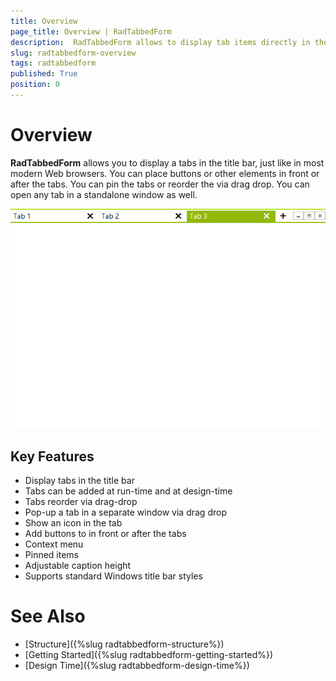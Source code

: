 ```yaml
---
title: Overview
page_title: Overview | RadTabbedForm
description:  RadTabbedForm allows to display tab items directly in the title bar  
slug: radtabbedform-overview
tags: radtabbedform
published: True
position: 0
---
```


# Overview

__RadTabbedForm__ allows you to display a tabs in the title bar, just like in most modern Web browsers. You can place buttons or other elements in front or after the tabs. You can pin the tabs or reorder the via drag drop. You can open any tab in a standalone window as well.   

![radtabbedform-overview001](images/radtabbedform-overview001.png)

## Key Features

* Display tabs in the title bar
* Tabs can be added at run-time and at design-time
* Tabs reorder via drag-drop
* Pop-up a tab in a separate window via drag drop
* Show an icon in the tab
* Add buttons to in front or after the tabs
* Context menu
* Pinned items
* Adjustable caption height
* Supports standard Windows title bar styles


# See Also

* [Structure]({%slug radtabbedform-structure%})
* [Getting Started]({%slug  radtabbedform-getting-started%})
* [Design Time]({%slug  radtabbedform-design-time%})
 